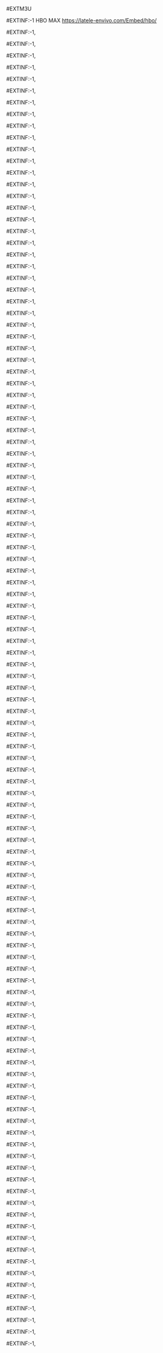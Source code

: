 
#EXTM3U


#EXTINF:-1 HBO MAX
https://latele-envivo.com/Embed/hbo/

#EXTINF:-1,


#EXTINF:-1,


#EXTINF:-1,


#EXTINF:-1,


#EXTINF:-1,


#EXTINF:-1,


#EXTINF:-1,


#EXTINF:-1,


#EXTINF:-1,


#EXTINF:-1,


#EXTINF:-1,


#EXTINF:-1,



#EXTINF:-1,


#EXTINF:-1,


#EXTINF:-1,


#EXTINF:-1,


#EXTINF:-1,


#EXTINF:-1,


#EXTINF:-1,



#EXTINF:-1,


#EXTINF:-1,


#EXTINF:-1,


#EXTINF:-1,


#EXTINF:-1,


#EXTINF:-1,


#EXTINF:-1,


#EXTINF:-1,


#EXTINF:-1,


#EXTINF:-1,


#EXTINF:-1,


#EXTINF:-1,


#EXTINF:-1,


#EXTINF:-1,


#EXTINF:-1,


#EXTINF:-1,


#EXTINF:-1,


#EXTINF:-1,


#EXTINF:-1,


#EXTINF:-1,


#EXTINF:-1,



#EXTINF:-1,


#EXTINF:-1,


#EXTINF:-1,


#EXTINF:-1,


#EXTINF:-1,


#EXTINF:-1,


#EXTINF:-1,


#EXTINF:-1,


#EXTINF:-1,


#EXTINF:-1,


#EXTINF:-1,


#EXTINF:-1,


#EXTINF:-1,


#EXTINF:-1,



#EXTINF:-1,


#EXTINF:-1,


#EXTINF:-1,


#EXTINF:-1,


#EXTINF:-1,


#EXTINF:-1,


#EXTINF:-1,


#EXTINF:-1,


#EXTINF:-1,


#EXTINF:-1,


#EXTINF:-1,


#EXTINF:-1,


#EXTINF:-1,


#EXTINF:-1,



#EXTINF:-1,


#EXTINF:-1,


#EXTINF:-1,


#EXTINF:-1,


#EXTINF:-1,


#EXTINF:-1,


#EXTINF:-1,



#EXTINF:-1,


#EXTINF:-1,


#EXTINF:-1,


#EXTINF:-1,


#EXTINF:-1,


#EXTINF:-1,


#EXTINF:-1,



#EXTINF:-1,


#EXTINF:-1,


#EXTINF:-1,


#EXTINF:-1,


#EXTINF:-1,


#EXTINF:-1,


#EXTINF:-1,


#EXTINF:-1,


#EXTINF:-1,


#EXTINF:-1,


#EXTINF:-1,


#EXTINF:-1,


#EXTINF:-1,


#EXTINF:-1,



#EXTINF:-1,


#EXTINF:-1,


#EXTINF:-1,


#EXTINF:-1,


#EXTINF:-1,


#EXTINF:-1,


#EXTINF:-1,



#EXTINF:-1,


#EXTINF:-1,


#EXTINF:-1,


#EXTINF:-1,


#EXTINF:-1,


#EXTINF:-1,


#EXTINF:-1,



#EXTINF:-1,


#EXTINF:-1,


#EXTINF:-1,
